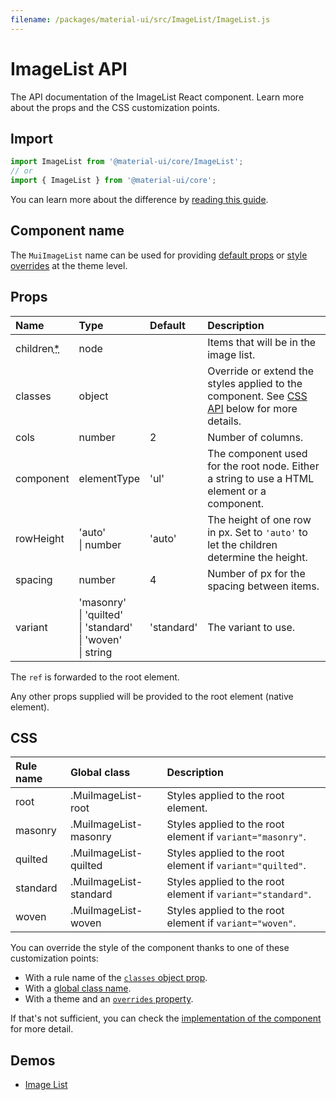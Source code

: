 ```yaml
---
filename: /packages/material-ui/src/ImageList/ImageList.js
---
```


<!--- This documentation is automatically generated, do not try to edit it. -->

# ImageList API

<p class="description">The API documentation of the ImageList React component. Learn more about the props and the CSS customization points.</p>

## Import

```js
import ImageList from '@material-ui/core/ImageList';
// or
import { ImageList } from '@material-ui/core';
```

You can learn more about the difference by [reading this guide](/guides/minimizing-bundle-size/).



## Component name

The `MuiImageList` name can be used for providing [default props](/customization/globals/#default-props) or [style overrides](/customization/globals/#css) at the theme level.

## Props

| Name | Type | Default | Description |
|:-----|:-----|:--------|:------------|
| <span class="prop-name required">children<abbr title="required">*</abbr></span> | <span class="prop-type">node</span> |  | Items that will be in the image list. |
| <span class="prop-name">classes</span> | <span class="prop-type">object</span> |  | Override or extend the styles applied to the component. See [CSS API](#css) below for more details. |
| <span class="prop-name">cols</span> | <span class="prop-type">number</span> | <span class="prop-default">2</span> | Number of columns. |
| <span class="prop-name">component</span> | <span class="prop-type">elementType</span> | <span class="prop-default">'ul'</span> | The component used for the root node. Either a string to use a HTML element or a component. |
| <span class="prop-name">rowHeight</span> | <span class="prop-type">'auto'<br>&#124;&nbsp;number</span> | <span class="prop-default">'auto'</span> | The height of one row in px. Set to `'auto'` to let the children determine the height. |
| <span class="prop-name">spacing</span> | <span class="prop-type">number</span> | <span class="prop-default">4</span> | Number of px for the spacing between items. |
| <span class="prop-name">variant</span> | <span class="prop-type">'masonry'<br>&#124;&nbsp;'quilted'<br>&#124;&nbsp;'standard'<br>&#124;&nbsp;'woven'<br>&#124;&nbsp;string</span> | <span class="prop-default">'standard'</span> | The variant to use. |

The `ref` is forwarded to the root element.

Any other props supplied will be provided to the root element (native element).

## CSS

| Rule name | Global class | Description |
|:-----|:-------------|:------------|
| <span class="prop-name">root</span> | <span class="prop-name">.MuiImageList-root</span> | Styles applied to the root element.
| <span class="prop-name">masonry</span> | <span class="prop-name">.MuiImageList-masonry</span> | Styles applied to the root element if `variant="masonry"`.
| <span class="prop-name">quilted</span> | <span class="prop-name">.MuiImageList-quilted</span> | Styles applied to the root element if `variant="quilted"`.
| <span class="prop-name">standard</span> | <span class="prop-name">.MuiImageList-standard</span> | Styles applied to the root element if `variant="standard"`.
| <span class="prop-name">woven</span> | <span class="prop-name">.MuiImageList-woven</span> | Styles applied to the root element if `variant="woven"`.

You can override the style of the component thanks to one of these customization points:

- With a rule name of the [`classes` object prop](/customization/components/#overriding-styles-with-classes).
- With a [global class name](/customization/components/#overriding-styles-with-global-class-names).
- With a theme and an [`overrides` property](/customization/globals/#css).

If that's not sufficient, you can check the [implementation of the component](https://github.com/mui-org/material-ui/blob/next/packages/material-ui/src/ImageList/ImageList.js) for more detail.

## Demos

- [Image List](/components/image-list/)

